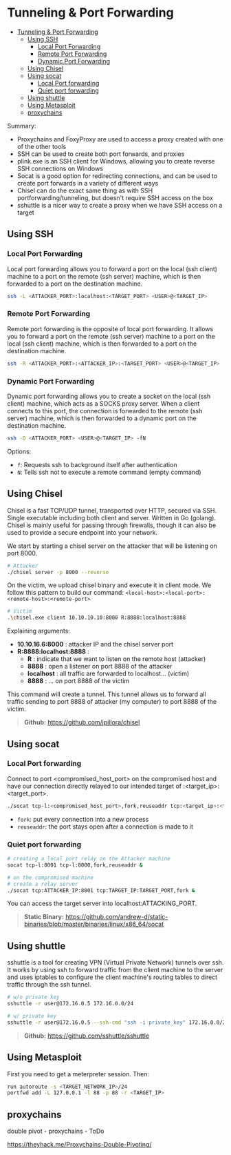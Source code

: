 # Tunneling & Port Forwarding

- [Tunneling \& Port Forwarding](#tunneling--port-forwarding)
  - [Using SSH](#using-ssh)
    - [Local Port Forwarding](#local-port-forwarding)
    - [Remote Port Forwarding](#remote-port-forwarding)
    - [Dynamic Port Forwarding](#dynamic-port-forwarding)
  - [Using Chisel](#using-chisel)
  - [Using socat](#using-socat)
    - [Local Port forwarding](#local-port-forwarding-1)
    - [Quiet port forwarding](#quiet-port-forwarding)
  - [Using shuttle](#using-shuttle)
  - [Using Metasploit](#using-metasploit)
  - [proxychains](#proxychains)


Summary:
- Proxychains and FoxyProxy are used to access a proxy created with one of the other tools
- SSH can be used to create both port forwards, and proxies
- plink.exe is an SSH client for Windows, allowing you to create reverse SSH connections on Windows
- Socat is a good option for redirecting connections, and can be used to create port forwards in a variety of different ways
- Chisel can do the exact same thing as with SSH portforwarding/tunneling, but doesn't require SSH access on the box
- sshuttle is a nicer way to create a proxy when we have SSH access on a target

## Using SSH

### Local Port Forwarding

Local port forwarding allows you to forward a port on the local (ssh client) machine to a port on the remote (ssh server) machine, which is then forwarded to a port on the destination machine.

```bash
ssh -L <ATTACKER_PORT>:localhost:<TARGET_PORT> <USER>@<TARGET_IP>
```

### Remote Port Forwarding 

Remote port forwarding is the opposite of local port forwarding. It allows you to forward a port on the remote (ssh server) machine to a port on the local (ssh client) machine, which is then forwarded to a port on the destination machine.

```bash
ssh -R <ATTACKER_PORT>:<ATTACKER_IP>:<TARGET_PORT> <USER>@<TARGET_IP>
```

### Dynamic Port Forwarding 

Dynamic port forwarding allows you to create a socket on the local (ssh client) machine, which acts as a SOCKS proxy server. When a client connects to this port, the connection is forwarded to the remote (ssh server) machine, which is then forwarded to a dynamic port on the destination machine.

```bash
ssh -D <ATTACKER_PORT> <USER>@<TARGET_IP> -fN
```

Options:
- `f`: Requests ssh to background itself after authentication
- `N`: Tells ssh not to execute a remote command (empty command)

## Using Chisel

Chisel is a fast TCP/UDP tunnel, transported over HTTP, secured via SSH. Single executable including both client and server. Written in Go (golang). Chisel is mainly useful for passing through firewalls, though it can also be used to provide a secure endpoint into your network.

We start by starting a chisel server on the attacker that will be listening on port 8000.

```bash
# Attacker
./chisel server -p 8000 --reverse
```

On the victim, we upload chisel binary and execute it in client mode. We follow this pattern to build our command: `<local-host>:<local-port>:<remote-host>:<remote-port>`

```bash
# Victim
.\chisel.exe client 10.10.10.10:8000 R:8888:localhost:8888
```

Explaining arguments:
- **10.10.16.6:8000** : attacker IP and the chisel server port
- **R:8888:localhost:8888** : 
    - **R** : indicate that we want to listen on the remote host (attacker)
    - **8888** : open a listener on port 8888 of the attacker
    - **localhost** : all traffic are forwarded to localhost... (victim)
    - **8888** : ... on port 8888 of the victim 

This command will create a tunnel. This tunnel allows us to forward all traffic sending to port 8888 of attacker (my computer) to port 8888 of the victim.

> **Github:** https://github.com/jpillora/chisel

## Using socat

### Local Port forwarding

Connect to port <compromised_host_port> on the compromised host and have our connection directly relayed to our intended target of :<target_ip>:<target_port>.

```bash
./socat tcp-l:<compromised_host_port>,fork,reuseaddr tcp:<target_ip>:<target_port> &
```

- `fork`: put every connection into a new process
- `reuseaddr`: the port stays open after a connection is made to it

### Quiet port forwarding

```bash
# creating a local port relay on the Attacker machine
socat tcp-l:8001 tcp-l:8000,fork,reuseaddr &

# on the compromised machine
# create a relay server 
./socat tcp:ATTACKER_IP:8001 tcp:TARGET_IP:TARGET_PORT,fork &
```

You can access the target server into localhost:ATTACKING_PORT.

> **Static Binary:** https://github.com/andrew-d/static-binaries/blob/master/binaries/linux/x86_64/socat

## Using shuttle

sshuttle is a tool for creating VPN (Virtual Private Network) tunnels over ssh. It works by using ssh to forward traffic from the client machine to the server and uses iptables to configure the client machine's routing tables to direct traffic through the ssh tunnel.

```bash
# w/o private key
sshuttle -r user@172.16.0.5 172.16.0.0/24

# w/ private key
sshuttle -r user@172.16.0.5 --ssh-cmd "ssh -i private_key" 172.16.0.0/24
```

> **Github:** https://github.com/sshuttle/sshuttle

## Using Metasploit

First you need to get a meterpreter session. Then:

```bash
run autoroute -s <TARGET_NETWORK_IP>/24
portfwd add -L 127.0.0.1 -l 88 -p 88 -r <TARGET_IP>
```

## proxychains

double pivot - proxychains - ToDo

https://theyhack.me/Proxychains-Double-Pivoting/
